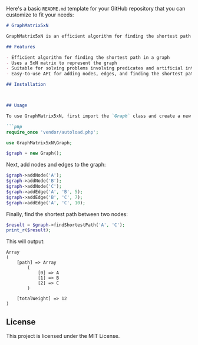 Here's a basic `README.md` template for your GitHub repository that you can customize to fit your needs:

```markdown
# GraphMatrix5xN

GraphMatrix5xN is an efficient algorithm for finding the shortest path between two nodes in a graph using a 5xN matrix structure. This algorithm was designed to solve a wide range of problems including those involving predicates and artificial intelligence.

## Features

- Efficient algorithm for finding the shortest path in a graph
- Uses a 5xN matrix to represent the graph
- Suitable for solving problems involving predicates and artificial intelligence
- Easy-to-use API for adding nodes, edges, and finding the shortest path

## Installation



## Usage

To use GraphMatrix5xN, first import the `Graph` class and create a new instance:

```php
require_once 'vendor/autoload.php';

use GraphMatrix5xN\Graph;

$graph = new Graph();
```

Next, add nodes and edges to the graph:

```php
$graph->addNode('A');
$graph->addNode('B');
$graph->addNode('C');
$graph->addEdge('A', 'B', 5);
$graph->addEdge('B', 'C', 7);
$graph->addEdge('A', 'C', 10);
```

Finally, find the shortest path between two nodes:

```php
$result = $graph->findShortestPath('A', 'C');
print_r($result);
```

This will output:

```
Array
(
    [path] => Array
        (
            [0] => A
            [1] => B
            [2] => C
        )

    [totalWeight] => 12
)
```

## License

This project is licensed under the MIT License.
```

